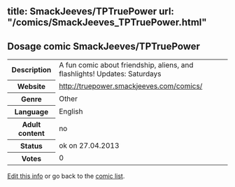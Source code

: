 title: SmackJeeves/TPTruePower
url: "/comics/SmackJeeves_TPTruePower.html"
---
Dosage comic SmackJeeves/TPTruePower
-----------------------------------------

<p id="msg"></p>
<script type="text/javascript">
if (window.location.search === '?edit_info_mail=sent_ok') {
  var elem = document.getElementById("msg");
  elem.innerHTML = 'Edited information sucessfully sent.';
  elem.className = 'ok';
}
</script>
<table class="comicinfo">
<tr>
<th>Description</th><td>A fun comic about friendship, aliens, and flashlights! Updates: Saturdays</td>
</tr>
<tr>
<th>Website</th><td><a href="http://truepower.smackjeeves.com/comics/">http://truepower.smackjeeves.com/comics/</a></td>
</tr>
<tr>
<th>Genre</th><td>Other</td>
</tr>
<tr>
<th>Language</th><td>English</td>
</tr>
<tr>
<th>Adult content</th><td>no</td>
</tr>
<tr>
<th>Status</th><td>ok on 27.04.2013</td>
</tr>
<tr>
<th>Votes</th><td>0</td>
</tr>
</table>

[Edit this info](SmackJeeves_TPTruePower_edit.html) or go back to the [comic list](../comic-index.html).
